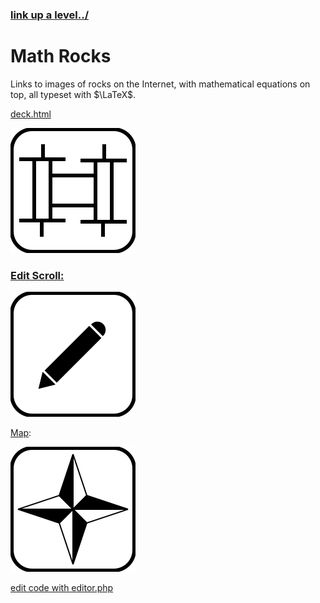 ### [link up a level../](../)

# Math Rocks

Links to images of rocks on the Internet, with mathematical equations on top, all typeset with $\LaTeX$.

[deck.html](deck.html)

[![](iconsymbols/scroll.svg)](scroll.html)

### [Edit Scroll:](pageeditor.html)

[![](iconsymbols/edit.svg)](pageeditor.html)

[Map](map.html):

[![](iconsymbols/map.svg)](map.html)


[edit code with editor.php](editor.php)




